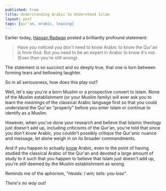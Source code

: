 ```yaml
---
published: true
title: Understanding Arabic to Understand Islam
layout: post
tags: [qur'an, arabic, leaving]
---
```

Earlier today, [Hassan Radwan](https://twitter.com/abdulazizbulbul) posted a brilliantly profound statement:

> Have you noticed you don't need to know Arabic to know the Qur'an is from God. But you need to be an expert in Arabic to know it's not. (Even then you're still wrong)

The statement is so succinct and so deeply true, that one is torn between forming tears and bellowing laughter.

So in all seriousness, how does this play out? 

Well, let's say you're a born Muslim or a prospective convert to Islam. None of the Muslim establishment (or your Muslim family) will ever ask you to learn the _meanings_ of the classical Arabic language first so that you could understand the Qur'an "properly" before you enter Islam or continue to identify as a Muslim.

However, when you've done your research and believe that Islamic theology just doesn't add up, including criticisms of the Qur'an, you're told that since you don't know Arabic, you couldn't possibly critique the Qur'anic nuance and message, let alone weigh in on its broader commandments.

And if you happen to actually [know](https://www.academia.edu/21461211/_My_Ordeal_with_the_Quran_and_God_in_the_Quran._By_Abbas_Abdul_Noor) Arabic, even to the point of having studied the classical Arabic of the Qur'an and devoted a large amount of study to it such that you happen to believe that Islam just doesn't add up, you're _still_ deemed by the Muslim establishment as wrong.

Reminds me of the aphorism, "_Heads: I win; tails: you lose"_.

_There's no way out!_